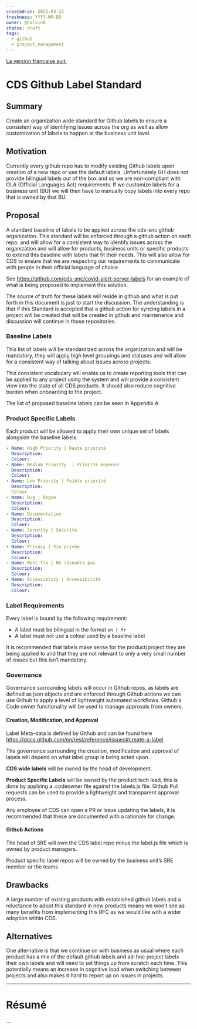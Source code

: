 ```yaml
---
created-on: 2021-03-23
freshness: YYYY-MM-DD
owner: @CalvinR
status: draft
tags:
  - github
  - project_management
---
```


[La version française suit.](#résumé)

# CDS Github Label Standard

## Summary

Create an organization wide standard for Github labels to ensure a consistent way of identifying issues across the org as well as allow customization of labels to happen at the business unit level.

## Motivation

Currently every github repo has to modify existing Github labels upon creation of a new repo or use the default labels. Unfortunately GH does not provide bilingual labels out of the box and so we are non-compliant with OLA (Official Languages Act) requirements. If we customize labels for a business unit (BU) we will then have to manually copy labels into every repo that is owned by that BU.

## Proposal

A standard baseline of labels to be applied across the cds-snc github organization. This standard will be enforced through a github action on each repo, and will allow for a consistent way to identify issues across the organization and will allow for products, business units or specific products to extend this baseline with labels that fit their needs. This will also allow for CDS to ensure that we are respecting our requirements to communicate with people in their official language of choice.

See https://github.com/cds-snc/covid-alert-server-labels for an example of what is being proposed to implement this solution.

The source of truth for these labels will reside in github and what is put forth in this document is just to start the discussion. The understanding is that if this Standard is accepted that a github action for syncing labels in a project will be created that will be created in github and maintenance and discussion will continue in those repositories.

### Baseline Labels

This list of labels will be standardized across the organization and will be mandatory, they will apply high level groupings and statuses and will allow for a consistent way of talking about issues across projects.

This consistent vocabulary will enable us to create reporting tools that can be applied to any project using the system and will provide a consistent view into the state of all CDS products. It should also reduce cognitive burden when onboarding to the project.

The list of proposed baseline labels can be seen in Appendix A

### Product Specific Labels

Each product will be allowed to apply their own unique set of labels alongside the baseline labels.

```yaml
- Name: High Priority | Haute priorité
  Description:
  Colour:
- Name: Medium Priority  | Priorité moyenne
  Description:
  Colour:
- Name: Low Priority | Faible priorité
  Description:
  Colour
- Name: Bug | Bogue
  Description:
  Colour:
- Name: Documentation
  Description:
  Colour:
- Name: Security | Sécurité
  Description:
  Colour:
- Name: Privacy | Vie privée
  Description:
  Colour:
- Name: Wont fix | Ne résoudra pas
  Description:
  Colour:
- Name: Accessiblity | Accessibilité
  Description:
  Colour:
```

### Label Requirements

Every label is bound by the following requirement:

- A label must be bilingual in the format `en | fr`
- A label must not use a colour used by a baseline label

It is recommended that labels make sense for the product/project they are being applied to and that they are not relevant to only a very small number of issues but this isn’t mandatory.

### Governance

Governance surrounding labels will occur in Github repos, as labels are defined as json objects and are enforced through Github actions we can use Github to apply a level of lightweight automated workflows. Github's Code owner functionality will be used to manage approvals from owners.

#### Creation, Modification, and Approval

Label Meta-data is defined by Github and can be found here https://docs.github.com/en/rest/reference/issues#create-a-label

The governance surrounding the creation, modification and approval of labels will depend on what label group is being acted upon.

**CDS wide labels** will be owned by the head of development.

**Product Specific Labels** will be owned by the product tech lead, this is done by applying a .codeowner file against the labels.js file.
Github Pull requests can be used to provide a lightweight and transparent approval process.

Any employee of CDS can open a PR or Issue updating the labels, it is recommended that these are documented with a rationale for change.

#### Github Actions

The head of SRE will own the CDS label repo minus the label.js file which is owned by product managers.

Product specific label repos will be owned by the business unit’s SRE member or the teams

## Drawbacks

A large number of existing products with established github labels and a reluctance to adopt this standard in new products means we won't see as many benefits from implementing this RFC as we would like with a wider adoption within CDS.

## Alternatives

One alternative is that we continue on with business as usual where each product has a mix of the default github labels and ad-hoc project labels their own labels and will need to set things up from scratch each time. This potentially means an increase in cognitive load when switching between projects and also makes it hard to report up on issues in projects.

---

# Résumé

...